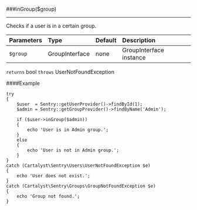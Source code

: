 <a id="inGroup"></a>
###inGroup($group)

----------

Checks if a user is in a certain group.

Parameters                   | Type            | Default       | Description
:--------------------------- | :-------------- | :------------ | :--------------
`$group`                     | GroupInterface  | none          | GroupInterface instance

`returns` bool
`throws`  UserNotFoundException

####Example

	try
	{
		$user  = Sentry::getUserProvider()->findById(1);
		$admin = Sentry::getGroupProvider()->findByName('Admin');

		if ($user->inGroup($admin))
		{
			echo 'User is in Admin group.';
		}
		else
		{
			echo 'User is not in Admin group.';
		}
	}
	catch (Cartalyst\Sentry\Users\UserNotFoundException $e)
	{
		echo 'User does not exist.';
	}
	catch (Cartalyst\Sentry\Groups\GroupNotFoundException $e)
	{
		echo 'Group not found.';
	}
